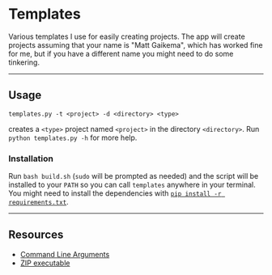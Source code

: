 # Templates
Various templates I use for easily creating projects.
The app will create projects assuming that your name is "Matt Gaikema", which has worked fine for me, but if you have a different name you might need to do some tinkering.

---

## Usage
```
templates.py -t <project> -d <directory> <type>
```
creates a `<type>` project named `<project>` in the directory `<directory>`.
Run `python templates.py -h` for more help.

### Installation
Run `bash build.sh` (`sudo` will be prompted as needed) and the script will be installed to your `PATH` so you can call `templates` anywhere in your terminal.
You might need to install the dependencies with [`pip install -r requirements.txt`](http://stackoverflow.com/a/10429168/5415895).

---

## Resources
* [Command Line Arguments](https://docs.python.org/2/library/optparse.html)
* [ZIP executable](http://blog.ablepear.com/2012/10/bundling-python-files-into-stand-alone.html)
